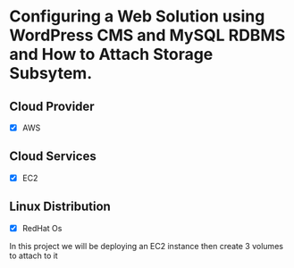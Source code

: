 # Configuring a Web Solution using WordPress CMS and MySQL RDBMS and How to Attach Storage Subsytem.

## Cloud Provider
- [x] AWS

## Cloud Services
- [X] EC2


## Linux Distribution
- [x] RedHat Os

In this project we will be deploying an EC2 instance then create 3 volumes to attach to it
